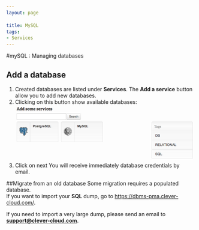 ```yaml
---
layout: page

title: MySQL
tags:
- Services
---
```

#mySQL : Managing databases

## Add a database
1. Created databases are listed under **Services**. The **Add a service** button allow you to add new databases.
2. Clicking on this button show available databases:<img class="thumbnail img_doc" src="/img/postgre.png">
3. Click on next
You will receive immediately database credentials by email.


##Migrate from an old database
Some migration requires a populated database.  
If you want to import your **SQL** dump, go to <a href="https://dbms-pma.clever-cloud.com/">https://dbms-pma.clever-cloud.com/</a>.

If you need to import a very large dump, please send an email to **support@clever-cloud.com**.
